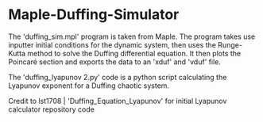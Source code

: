 # Maple-Duffing-Simulator
The 'duffing_sim.mpl' program is taken from Maple. The program takes use inputter initial conditions for the dynamic system, then uses the Runge-Kutta method to solve the Duffing differential equation. It then plots the Poincaré section and exports the data to an 'xduf' and 'vduf' file. 

The 'duffing_lyapunov 2.py' code is a python script calculating the Lyapunov exponent for a Duffing chaotic system. 

Credit to lst1708 | 'Duffing_Equation_Lyapunov' for initial Lyapunov calculator repository code 

